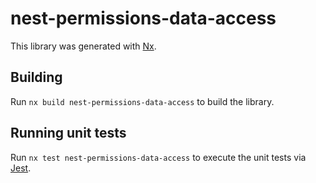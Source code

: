 # nest-permissions-data-access

This library was generated with [Nx](https://nx.dev).

## Building

Run `nx build nest-permissions-data-access` to build the library.

## Running unit tests

Run `nx test nest-permissions-data-access` to execute the unit tests via [Jest](https://jestjs.io).
